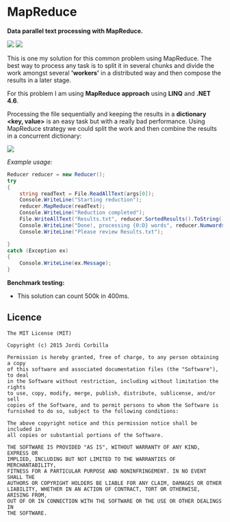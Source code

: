 # MapReduce
**Data parallel text processing with MapReduce.**

![](https://img.shields.io/badge/license-MIT-red.svg) ![](https://img.shields.io/badge/NET-4.6-red.svg)

This is one my solution for this common problem using MapReduce.
The best way to process any task is to split it in several chunks and divide the work amongst several **'workers'** in a distributed way and then compose the results in a later stage. 

For this problem I am using **MapReduce approach** using **LINQ** and **.NET 4.6**.

Processing the file sequentially and keeping the results in a **dictionary <key, value>** is an easy task but with a really bad performance. Using MapReduce strategy we could split the work and then combine the results in a concurrent dictionary:

![](http://3.bp.blogspot.com/-kp8P4JNTZGs/Vf6rVGiuweI/AAAAAAAAFHk/uwvz_faeJjY/s640/examplemapreduce.png)

*Example usage:*
```C#
Reducer reducer = new Reducer();
try
{
    string readText = File.ReadAllText(args[0]);
    Console.WriteLine("Starting reduction");
    reducer.MapReduce(readText);
    Console.WriteLine("Reduction completed");
    File.WriteAllText("Results.txt", reducer.SortedResults().ToString());
    Console.WriteLine("Done!, processing {0:D} words", reducer.Numwords);
    Console.WriteLine("Please review Results.txt");

}
catch (Exception ex)
{
    Console.WriteLine(ex.Message);                
}
```

**Benchmark testing:**

- This solution can count 500k in 400ms.

**Licence**
-------

    The MIT License (MIT)
    
    Copyright (c) 2015 Jordi Corbilla
    
    Permission is hereby granted, free of charge, to any person obtaining a copy
    of this software and associated documentation files (the "Software"), to deal
    in the Software without restriction, including without limitation the rights
    to use, copy, modify, merge, publish, distribute, sublicense, and/or sell
    copies of the Software, and to permit persons to whom the Software is
    furnished to do so, subject to the following conditions:
    
    The above copyright notice and this permission notice shall be included in
    all copies or substantial portions of the Software.
    
    THE SOFTWARE IS PROVIDED "AS IS", WITHOUT WARRANTY OF ANY KIND, EXPRESS OR
    IMPLIED, INCLUDING BUT NOT LIMITED TO THE WARRANTIES OF MERCHANTABILITY,
    FITNESS FOR A PARTICULAR PURPOSE AND NONINFRINGEMENT. IN NO EVENT SHALL THE
    AUTHORS OR COPYRIGHT HOLDERS BE LIABLE FOR ANY CLAIM, DAMAGES OR OTHER
    LIABILITY, WHETHER IN AN ACTION OF CONTRACT, TORT OR OTHERWISE, ARISING FROM,
    OUT OF OR IN CONNECTION WITH THE SOFTWARE OR THE USE OR OTHER DEALINGS IN
    THE SOFTWARE.
